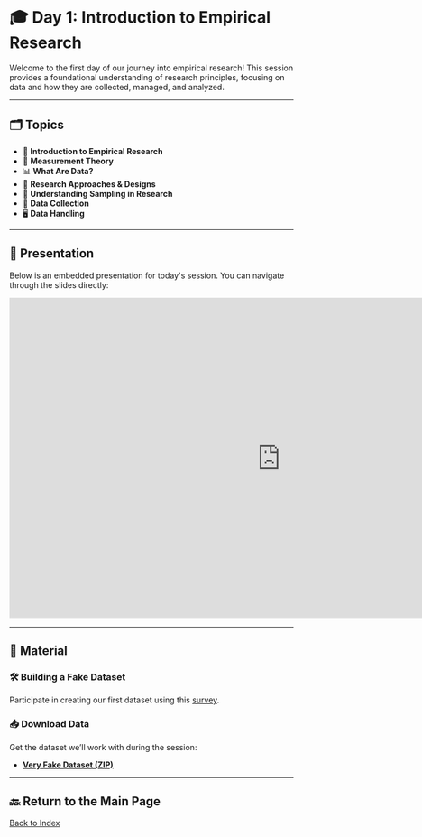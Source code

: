 # 🎓 **Day 1: Introduction to Empirical Research**  

Welcome to the first day of our journey into empirical research! This session provides a foundational understanding of research principles, focusing on data and how they are collected, managed, and analyzed.  

---

## 🗂️ **Topics**

- 📘 **Introduction to Empirical Research**  
- 📏 **Measurement Theory**  
- 📊 **What Are Data?**  
- 🧪 **Research Approaches & Designs**  
- 🎯 **Understanding Sampling in Research**  
- 📝 **Data Collection**  
- 🖥️ **Data Handling**  

---

## 🎥 **Presentation**  

Below is an embedded presentation for today's session. You can navigate through the slides directly:  

<iframe src="https://docs.google.com/presentation/d/e/2PACX-1vTAEFlh1ucX2cMXdTbo3DRgnl5J-n_Sk1lcrxGPlFuqNHKdWJgr-zSUNbh6z6PfHcHyUH_DD5LDowbW/embed?start=false&loop=false&delayms=3000" frameborder="0" width="960" height="569" allowfullscreen="true" mozallowfullscreen="true" webkitallowfullscreen="true"></iframe>

---

## 📂 **Material**

### **🛠️ Building a Fake Dataset**  
Participate in creating our first dataset using this [survey](https://docs.google.com/forms/d/12aSC4SUceUJVp_U3qDE6WvE5QS8t-1VSVugg-u-kErM/prefill).  

### **📥 Download Data**  
Get the dataset we’ll work with during the session:  
- **[Very Fake Dataset (ZIP)](dataset/VeryFakeData.zip)**  

---

## 🔙 **Return to the Main Page**  
[Back to Index](index.md)
